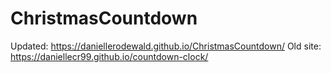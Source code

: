 # ChristmasCountdown
Updated: https://daniellerodewald.github.io/ChristmasCountdown/
Old site: https://daniellecr99.github.io/countdown-clock/

